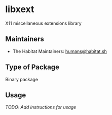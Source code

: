 # libxext

X11 miscellaneous extensions library

## Maintainers

* The Habitat Maintainers: <humans@habitat.sh>

## Type of Package

Binary package

## Usage

*TODO: Add instructions for usage*
